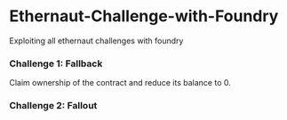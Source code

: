 # Ethernaut-Challenge-with-Foundry
Exploiting all ethernaut challenges with foundry

### Challenge 1: Fallback
Claim ownership of the contract and reduce its balance to 0.

### Challenge 2: Fallout